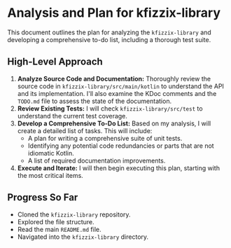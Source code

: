 # Analysis and Plan for kfizzix-library

This document outlines the plan for analyzing the `kfizzix-library` and developing a comprehensive to-do list, including a thorough test suite.

## High-Level Approach

1.  **Analyze Source Code and Documentation:** Thoroughly review the source code in `kfizzix-library/src/main/kotlin` to understand the API and its implementation. I'll also examine the KDoc comments and the `TODO.md` file to assess the state of the documentation.
2.  **Review Existing Tests:** I will check `kfizzix-library/src/test` to understand the current test coverage.
3.  **Develop a Comprehensive To-Do List:** Based on my analysis, I will create a detailed list of tasks. This will include:
    *   A plan for writing a comprehensive suite of unit tests.
    *   Identifying any potential code redundancies or parts that are not idiomatic Kotlin.
    *   A list of required documentation improvements.
4.  **Execute and Iterate:** I will then begin executing this plan, starting with the most critical items.

## Progress So Far

*   Cloned the `kfizzix-library` repository.
*   Explored the file structure.
*   Read the main `README.md` file.
*   Navigated into the `kfizzix-library` directory.